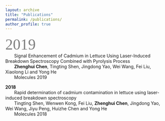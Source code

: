 ```yaml
---
layout: archive
title: "Publications"
permalink: /publications/
author_profile: true
---
```

 

<font color=gray font size=7 face="黑体">2019</font>  
&emsp;&emsp;Signal Enhancement of Cadmium in Lettuce Using Laser-Induced Breakdown Spectroscopy Combined with Pyrolysis Process  
&emsp;&emsp;**Zhenghui Chen**, Tingting Shen, Jingdong Yao, Wei Wang, Fei Liu, Xiaolong Li and Yong He  
&emsp;&emsp;Molecules 2019  
  
  
**2018**  
&emsp;&emsp;Rapid determination of cadmium contamination in lettuce using laser-induced breakdown spectroscopy  
&emsp;&emsp;Tingting Shen, Wenwen Kong, Fei Liu, **Zhenghui Chen**, Jingdong Yao, Wei Wang, Jiyu Peng, Huizhe Chen and Yong He  
&emsp;&emsp;Molecules 2018
